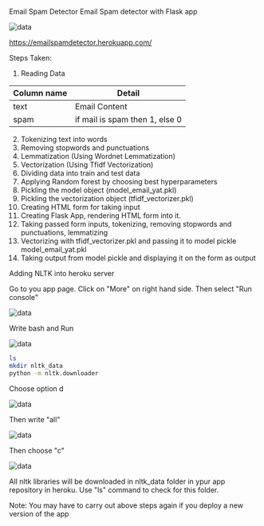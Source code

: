 Email Spam Detector
Email Spam detector with Flask app

![data](https://github.com/yatinkode/email-ham-spam-nltk-flask/blob/master/images/cap1.jpg)

https://emailspamdetector.herokuapp.com/

Steps Taken:
1) Reading Data 

| __Column name__    | __Detail__                                                 |
|--------------------|------------------------------------------------------------|
| text               |  Email Content                                             |
| spam               |  if mail is spam then 1, else 0                            |

2)  Tokenizing text into words
3)  Removing stopwords and punctuations
4)  Lemmatization (Using Wordnet Lemmatization)
5)  Vectorization (Using Tfidf Vectorization)
6)  Dividing data into train and test data
7)  Applying Random forest by choosing best hyperparameters
8)  Pickling the model object (model_email_yat.pkl)
9)  Pickling the vectorization object (tfidf_vectorizer.pkl)
10) Creating HTML form for taking input
11) Creating Flask App, rendering HTML form into it.
12) Taking passed form inputs, tokenizing, removing stopwords and punctuations, lemmatizing
13) Vectorizing with tfidf_vectorizer.pkl and passing it to model pickle model_email_yat.pkl
14) Taking output from model pickle and displaying it on the form as output

Adding NLTK into heroku server

Go to you app page. Click on "More" on right hand side. Then select "Run console"

![data](https://github.com/yatinkode/email-ham-spam-nltk-flask/blob/master/images/cap2.jpg)

Write bash and Run

![data](https://github.com/yatinkode/email-ham-spam-nltk-flask/blob/master/images/cap3.jpg)



```bash
ls
mkdir nltk_data
python -m nltk.downloader
```

Choose option d

![data](https://github.com/yatinkode/email-ham-spam-nltk-flask/blob/master/images/cap4.jpg)


Then write "all"

![data](https://github.com/yatinkode/email-ham-spam-nltk-flask/blob/master/images/cap5.jpg)


Then choose "c"

![data](https://github.com/yatinkode/email-ham-spam-nltk-flask/blob/master/images/cap6.jpg)


All nltk libraries will be downloaded in nltk_data folder in ypur app repository in heroku. Use "ls" command to check for this folder.

Note: You may have to carry out above steps again if you deploy a new version of the app


